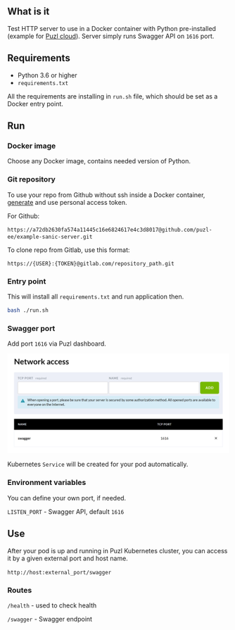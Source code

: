 ## What is it

Test HTTP server to use in a Docker container with Python pre-installed (example for [Puzl cloud](https://puzl.ee)). Server simply runs Swagger API on `1616` port.

## Requirements

- Python 3.6 or higher
- `requirements.txt`

All the requirements are installing in `run.sh` file, which should be set as a Docker entry point.

## Run

### Docker image

Choose any Docker image, contains needed version of Python.

### Git repository
To use your repo from Github without ssh inside a Docker container, [generate](https://help.github.com/en/github/authenticating-to-github/creating-a-personal-access-token-for-the-command-line) and use personal access token.

For Github:
```
https://a72db2630fa574a11445c16e6824617e4c3d8017@github.com/puzl-ee/example-sanic-server.git
```
To clone repo from Gitlab, use this format:
```
https://{USER}:{TOKEN}@gitlab.com/repository_path.git
```

### Entry point
This will install all `requirements.txt` and run application then.
```bash
bash ./run.sh
```

### Swagger port

Add port `1616` via Puzl dashboard. 

![Open port in Puzl dashboard](port-screenshot.png?raw=true "Open port")

Kubernetes `Service` will be created for your pod automatically.

### Environment variables

You can define your own port, if needed.

`LISTEN_PORT` - Swagger API, default `1616`

## Use

After your pod is up and running in Puzl Kubernetes cluster, you can access it by a given external port and host name.

`http://host:external_port/swagger`

### Routes

`/health` - used to check health

`/swagger` - Swagger endpoint
